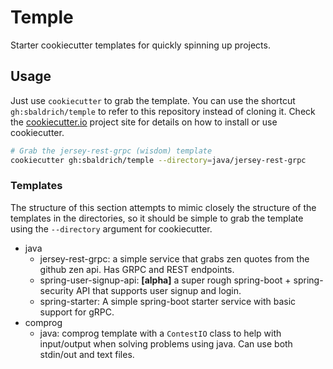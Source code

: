 # Temple

Starter cookiecutter templates for quickly spinning up projects.

## Usage

Just use `cookiecutter` to grab the template. You can use the shortcut `gh:sbaldrich/temple` to refer to this repository instead of cloning it.
Check the [cookiecutter.io](https://cookiecutter.readthedocs.io/) project site for details on how to install or use cookiecutter.

```sh
# Grab the jersey-rest-grpc (wisdom) template
cookiecutter gh:sbaldrich/temple --directory=java/jersey-rest-grpc
```

### Templates

The structure of this section attempts to mimic closely the structure of the templates in the directories, so it should be simple to grab the template using the `--directory` argument for cookiecutter.

* java
  * jersey-rest-grpc: a simple service that grabs zen quotes from the github zen api. Has GRPC and REST endpoints.
  * spring-user-signup-api: **[alpha]** a super rough spring-boot + spring-security API that supports user signup and login.
  * spring-starter: A simple spring-boot starter service with basic support for gRPC.
* comprog
  * java: comprog template with a `ContestIO` class to help with input/output when solving problems using java. Can use both stdin/out and text files.
